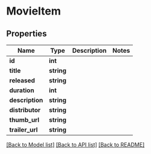 # MovieItem

## Properties
Name | Type | Description | Notes
------------ | ------------- | ------------- | -------------
**id** | **int** |  | 
**title** | **string** |  | 
**released** | **string** |  | 
**duration** | **int** |  | 
**description** | **string** |  | 
**distributor** | **string** |  | 
**thumb_url** | **string** |  | 
**trailer_url** | **string** |  | 

[[Back to Model list]](../README.md#documentation-for-models) [[Back to API list]](../README.md#documentation-for-api-endpoints) [[Back to README]](../README.md)

